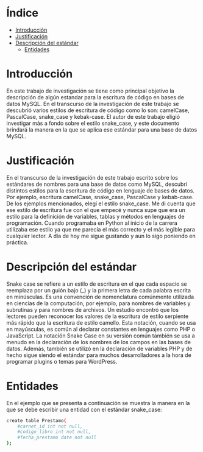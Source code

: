 <!--ts-->
# Índice
   * [Introducción](#introducción)
   * [Justificación](#justificación)
   * [Descripción del estándar](#descripción-del-estándar)
   	    * [Entidades](#entidades)
<!--te-->






# 
# Introducción

En este trabajo de investigación se tiene como principal objetivo la descripción de algún estandar para la escritura de código en bases de datos MySQL. En el transcurso de la investigación de este trabajo se descubrió varios estilos de escritura de código como lo son: camelCase, PascalCase, snake_case y kebak-case. El autor de este trabajo eligió investigar más a fondo sobre el estilo snake_case, y este documento brindará la manera en la que se aplica ese estándar para una base de datos MySQL.

# 
# Justificación

En el transcurso de la investigación de este trabajo escrito sobre los estándares de nombres para una base de datos como MySQL, descubrí distintos estilos para la escritura de código en lenguaje de bases de datos. Por ejemplo, escritura camelCase, snake_case, PascalCase y kebab-case. De los ejemplos mencionados, elegí el estilo snake_case. Me di cuenta que ese estilo de escritura fue con el que empecé y nunca supe que era un estilo para la definición de variables, tablas y métodos en lenguajes de programación. Cuando programaba en Python al inicio de la carrera utilizaba ese estilo ya que me parecía el más correcto y el más legible para cualquier lector. A día de hoy me sigue gustando y aun lo sigo poniendo en práctica.

# 
# Descripción del estándar

Snake case se refiere a un estilo de escritura en el que cada espacio se reemplaza por un guión bajo (_) y la primera letra de cada palabra escrita en minúsculas. Es una convención de nomenclatura comúnmente utilizada en ciencias de la computación, por ejemplo, para nombres de variables y subrutinas y para nombres de archivos. Un estudio encontró que los lectores pueden reconocer los valores de la escritura de estilo serpiente más rápido que la escritura de estilo camello. Esta notación, cuando se usa en mayúsculas, es común al declarar constantes en lenguajes como PHP o JavaScript. La notación Snake Case en su versión común también se usa a menudo en la declaración de los nombres de los campos en las bases de datos. Además, también se utilizó en la declaración de variables PHP y de hecho sigue siendo el estándar para muchos desarrolladores a la hora de programar plugins o temas para WordPress.

# 
# Entidades
En el ejemplo que se presenta a continuación se muestra la manera en la que se debe escribir una entidad con el estándar snake_case:

```bash
create table Prestamo(
	#carnet_id int not null,
	#codigo_libro int not null,
	#fecha_prestamo date not null
);
```



